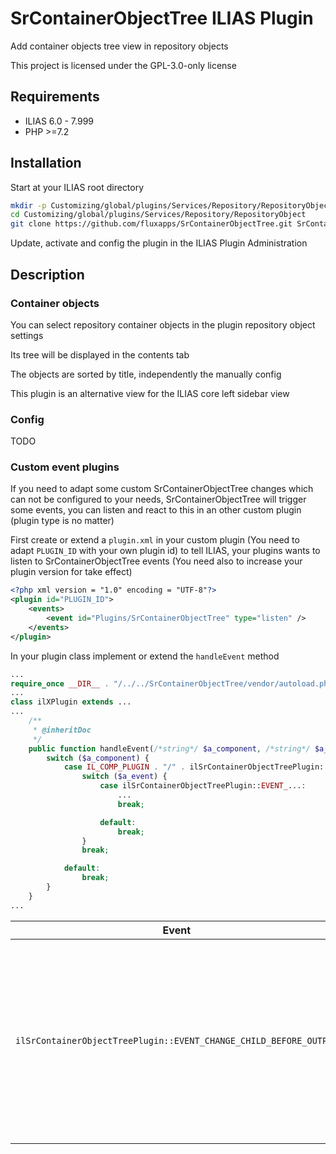 # SrContainerObjectTree ILIAS Plugin

Add container objects tree view in repository objects

This project is licensed under the GPL-3.0-only license

## Requirements

* ILIAS 6.0 - 7.999
* PHP >=7.2

## Installation

Start at your ILIAS root directory

```bash
mkdir -p Customizing/global/plugins/Services/Repository/RepositoryObject
cd Customizing/global/plugins/Services/Repository/RepositoryObject
git clone https://github.com/fluxapps/SrContainerObjectTree.git SrContainerObjectTree
```

Update, activate and config the plugin in the ILIAS Plugin Administration

## Description

### Container objects

You can select repository container objects in the plugin repository object settings

Its tree will be displayed in the contents tab

The objects are sorted by title, independently the manually config

This plugin is an alternative view for the ILIAS core left sidebar view

### Config

TODO

### Custom event plugins

If you need to adapt some custom SrContainerObjectTree changes which can not be configured to your needs, SrContainerObjectTree will trigger some events, you can listen and react to this in an other custom plugin (plugin type is no matter)

First create or extend a `plugin.xml` in your custom plugin (You need to adapt `PLUGIN_ID` with your own plugin id) to tell ILIAS, your plugins wants to listen to SrContainerObjectTree events (You need also to increase your plugin version for take effect)

```xml
<?php xml version = "1.0" encoding = "UTF-8"?>
<plugin id="PLUGIN_ID">
	<events>
		<event id="Plugins/SrContainerObjectTree" type="listen" />
	</events>
</plugin>
```

In your plugin class implement or extend the `handleEvent` method

```php
...
require_once __DIR__ . "/../../SrContainerObjectTree/vendor/autoload.php";
...
class ilXPlugin extends ...
...
	/**
	 * @inheritDoc
	 */
	public function handleEvent(/*string*/ $a_component, /*string*/ $a_event, /*array*/ $a_parameter)/* : void*/ {
		switch ($a_component) {
			case IL_COMP_PLUGIN . "/" . ilSrContainerObjectTreePlugin::PLUGIN_NAME:
				switch ($a_event) {
					case ilSrContainerObjectTreePlugin::EVENT_...:
						...
						break;

					default:
						break;
				}
				break;

			default:
				break;
		}
	}
...
```

| Event | Parameters | Purpose |
|-------|------------|---------|
| `ilSrContainerObjectTreePlugin::EVENT_CHANGE_CHILD_BEFORE_OUTPUT` | `child => &array` | Change some child properties before it will be output (Please note `child` is a reference variable, if it should not works) |
